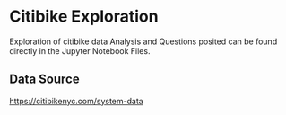 # Citibike Exploration
Exploration of citibike data 
Analysis and Questions posited can be found directly in the Jupyter Notebook Files.

## Data Source
https://citibikenyc.com/system-data
